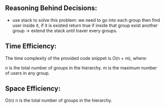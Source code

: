 
## Reasoning Behind Decisions:
- use stack to solve this problem: we need to go into each group then find user inside it, if it is existed return true
if inside that group exist another group -> extend the stack until traver every groups.

## Time Efficiency:
The time complexity of the provided code snippet is O(n + m), where:

n is the total number of groups in the hierarchy.
m is the maximum number of users in any group.

## Space Efficiency:
O(n)
n is the total number of groups in the hierarchy.
